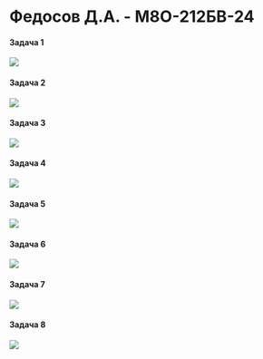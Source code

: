 # Федосов Д.А. - М8О-212БВ-24

#### Задача 1
![](https://geps.dev/progress/100)
#### Задача 2
![](https://geps.dev/progress/100)
#### Задача 3
![](https://geps.dev/progress/100)
#### Задача 4
![](https://geps.dev/progress/99)
#### Задача 5
![](https://geps.dev/progress/99)
#### Задача 6
![](https://geps.dev/progress/30)
#### Задача 7
![](https://geps.dev/progress/5)
#### Задача 8
![](https://geps.dev/progress/5)
